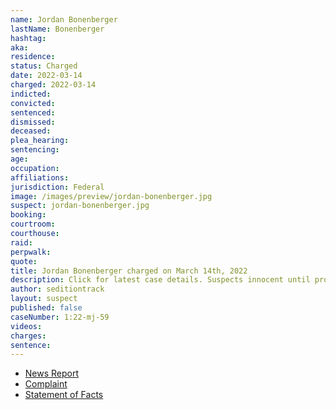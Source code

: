 ```yaml
---
name: Jordan Bonenberger
lastName: Bonenberger
hashtag:
aka:
residence:
status: Charged
date: 2022-03-14
charged: 2022-03-14
indicted:
convicted:
sentenced:
dismissed:
deceased:
plea_hearing:
sentencing:
age:
occupation:
affiliations:
jurisdiction: Federal
image: /images/preview/jordan-bonenberger.jpg
suspect: jordan-bonenberger.jpg
booking:
courtroom:
courthouse:
raid:
perpwalk:
quote:
title: Jordan Bonenberger charged on March 14th, 2022
description: Click for latest case details. Suspects innocent until proven guilty.
author: seditiontrack
layout: suspect
published: false
caseNumber: 1:22-mj-59
videos:
charges:
sentence:
---
```

- [News Report]()
- [Complaint](https://www.justice.gov/usao-dc/case-multi-defendant/file/1485186/download)
- [Statement of Facts](https://www.justice.gov/usao-dc/case-multi-defendant/file/1485191/download)
